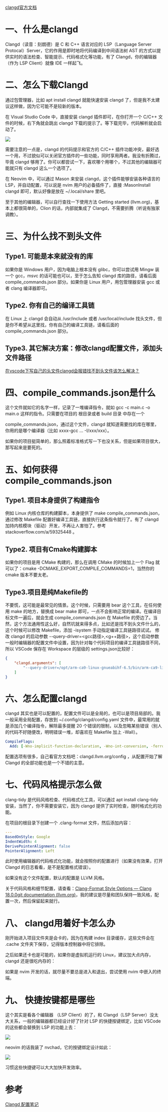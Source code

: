 <a href="https://clangd.llvm.org/config">clangd官方文档</a>

# 一、什么是clangd

Clangd（读音：刻朗德）是 C 和 C++ 语言对应的 LSP（Language Server Protocal）Server，它的作用是即时地将代码编译到中间语法树 AST 的方式以提供实时的语法检查、智能提示、代码格式化等功能，有了 Clangd，你的编辑器（作为 LSP Client）就像 IDE 一样起飞。

# 二、怎么下载Clangd

通过包管理器，比如 apt install clangd 就能快速安装 clangd 了，但是我不太建议这样做，因为它可能不是较新的版本。

在 Visual Studio Code 中，直接安装 clangd 插件即可，在你打开一个 C/C++ 文件的时候，右下角就会跳出 clangd 下载的提示了。等下载完毕，代码解析就会启动了。

<div><img src="https://cdn.jsdelivr.net/gh/lcekold/blogimage@main/Network/Snipaste_2025-02-28_16-41-41.png"></div>

需要注意的一点是，clangd 的代码提示和官方的 C/C++ 插件功能冲突，最好选一个用，不过貌似可以关闭官方插件的一些功能，同时享用两者。我没有折腾过，毕竟 clangd 够用了。你可以都尝试一下，喜欢哪个用哪个，不过其他的编辑器可能就只有 clangd 这么一个选项了。

在 Neovim 中，可以通过 Mason 来安装 clangd，这个插件能够安装各种语言的 LSP，并自动配置，可以说是 nvim 用户的必备插件了，直接 :MasonInstall clangd 即可，默认好像是放在 ~/.local/share 里吧。

至于其他的编辑器，可以自行查找一下使用方法 Getting started (llvm.org)，基本上都很简单的，Clion 的话，内部就集成了 Clangd，不需要折腾（听说有独家调教）。

# 三、为什么找不到头文件

## Type1. 可能是本来就没有的库

如果你是 Windows 用户，因为电脑上根本没有 glibc，你可以尝试用 Mingw 装一个 gcc，msvc 的话可能也可以，至于怎么告知 clangd 库的路径，请看后面 compile_commands.json 部分。如果你是 Linux 用户，用包管理器安装 gcc 或者 clang 编译器即可。

## Type2. 你有自己的编译工具链

在 Linux 上 clangd 会自动从 /usr/include 或者 /usr/local/include 找头文件，但是你不希望从这里找，你有自己的编译工具链，请看后面的 compile_commands.json 部分。

## Type3. 其它解决方案：修改clangd配置文件，添加头文件路径

<a href="https://www.zhihu.com/question/427250657">在vscode下写自己的头文件clangd会报错找不到头文件该怎么解决？</a>


# 四、compile_commands.json是什么

这个文件就如它的名字一样，记录了一堆编译指令，就如 gcc -c main.c -o main.o 这样的指令。只需要在项目的 根目录或者 build 目录 中存在一个 

compile_commands.json，通过这个文件，clangd 就知道需要找的库在哪里，你用的是哪个编译器（比如 xxxx-gcc ... -I/xxx/xxx）。

如果你的项目挺简单的，那么照着标准格式写一下也没关系，但是如果项目很大，那写起来是要死的。

# 五、如何获得compile_commands.json

## Type1. 项目本身提供了构建指令

例如 Linux 内核仓库的构建脚本，本身提供了 make compile_commands.json，通过修改 Makefile 配置好编译工具链，直接执行这条指令就行了。有了 clangd 加持内核模块（驱动）开发，不再让人害怕了。参考 stackoverflow.com/a/59325448 。

## Type2. 项目有Cmake构建脚本

如果你的项目是用 CMake 构建的，那么在调用 CMake 的时候加上一个 Flag 就可以了：cmake -DCMAKE_EXPORT_COMPILE_COMMANDS=1，当然你的 cmake 版本不要太老。

## Type3.项目是纯Makefile的

不要慌，这可能是最常见的情景。这个时候，只需要用 bear 这个工具，在任何使用 make 的地方，替换成 bear make 即可，一点不会影响正常的编译。在编译目标文件一遍后，就会生成 compile_commands.json 在 Makefile 的旁边了。当然，这个方法通用性这么好，自然坑就来得多点，比如还是找不到头文件什么的，这个时候可以修改 Makefile，添加 -isystem 手动指定编译工具链路径试试。 修改 clangd 的启动参数 --query-driver=<gcc路径>,<g++路径>，这个启动参数一般时编辑器的配置文件中设置，因为针对每个代码项目的编译工具链路径不同，所以 VSCode 保存在 Workspace 的层级的 settings.json比较好：

```json
{
    "clangd.arguments": [
        "--query-driver=/opt/arm-ca9-linux-gnueabihf-6.5/bin/arm-ca9-linux-gnueabihf-gcc,/opt/arm-ca9-linux-gnueabihf-6.5/bin/arm-ca9-linux-gnueabihf-g++"
    ]
}
```

# 六、怎么配置clangd

clangd 其实也是可以配置的，配置文件可以是全局的，也可以是项目局部的。我一般采用全局配置，存放到 ~/.config/clangd/config.yaml 文件中，最常用的就是添加几个编译指令，解除最多提醒 20 个错误的限制，以及忽略某些错误（别人的代码不好随便改，明明错误一堆，却喜欢在 Makefile 加上 -Wall）。

```yaml
CompileFlags:
  Add: [-Wno-implicit-function-declaration, -Wno-int-conversion, -ferror-limit=500]
```

配置选项有很多，自己看官方文档吧：clangd.llvm.org/config ，从配置开始了解 Clangd 的全部功能也是一个不错的主意。

# 七、代码风格提示怎么做

clang-tidy 是代码风格检查、代码格式化工具，可以通过 apt install clang-tidy 安装，当然了，你不需要安装它，因为 clangd 提供了实时检查，随时格式化的功能。

在项目的根目录下创建一个 .clang-format 文件，然后添加内容：

```yaml
---
BasedOnStyle: Google
IndentWidth: 4
DerivePointerAlignment: false
PointerAlignment: Left
```

此时使用编辑器的代码格式化功能，就会按照你的配置进行（如果没有效果，打开 Clangd 的日志看看，是不是配置格式错误）。

如果没有这个文件配置，默认的配置是 LLVM 风格。

关于代码风格和细节配置，请查看：<a href="https://clang.llvm.org/docs/ClangFormatStyleOptions.html">Clang-Format Style Options — Clang 18.0.0git documentation (llvm.org)</a>，我的建议是尽量和团队保持一致风格，配置一次，然后保留起来就行。

# 八、 clangd用着好卡怎么办

刚开始进入项目文件夹是会卡的，因为在构建 index 目录缓存，这些文件会在 .cache 文件夹下保存，记得版本控制器中将它排除。

之后如果还卡也是可能的，如果你是虚拟机运行的 Linux，建议加大点内存，clangd 还是很吃内存的：

如果是 nvim 开发的话，就尽量不要总是进入和退出，尝试使用 nvim 中嵌入的终端。

# 九、 快捷按键都是哪些

这个其实是看各个编辑器 （LSP Client）的了，和 Clangd（LSP Server）没太大关系，一般的编辑器都已经设计好了针对 LSP 的快捷按键绑定，比如 VSCode 的这些都会替换到 LSP 的功能上去：

<div><img src="https://cdn.jsdelivr.net/gh/lcekold/blogimage@main/Network/Snipaste_2025-02-28_17-11-04.png"></div>

neovim 的话我装了 nvchad，它的按键绑定设计如此：

<div><img src="https://cdn.jsdelivr.net/gh/lcekold/blogimage@main/Network/Snipaste_2025-02-28_17-15-23.png"></div>

习惯这些快捷键可以大大加快开发效率。

# 参考

<a href="https://juejin.cn/post/7275971781985452047">Clangd 配置笔记</a>

